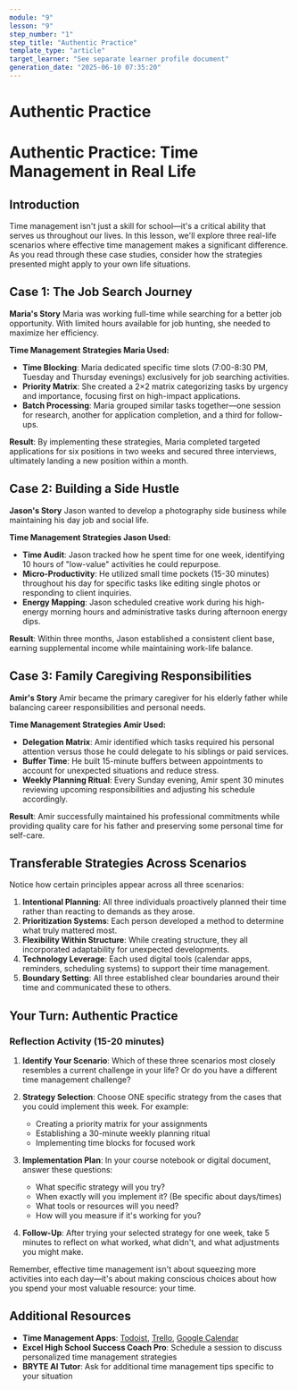 ```yaml
---
module: "9"
lesson: "9"
step_number: "1"
step_title: "Authentic Practice"
template_type: "article"
target_learner: "See separate learner profile document"
generation_date: "2025-06-10 07:35:20"
---
```


# Authentic Practice

# Authentic Practice: Time Management in Real Life

## Introduction
Time management isn't just a skill for school—it's a critical ability that serves us throughout our lives. In this lesson, we'll explore three real-life scenarios where effective time management makes a significant difference. As you read through these case studies, consider how the strategies presented might apply to your own life situations.

## Case 1: The Job Search Journey

**Maria's Story**
Maria was working full-time while searching for a better job opportunity. With limited hours available for job hunting, she needed to maximize her efficiency.

**Time Management Strategies Maria Used:**
- **Time Blocking**: Maria dedicated specific time slots (7:00-8:30 PM, Tuesday and Thursday evenings) exclusively for job searching activities.
- **Priority Matrix**: She created a 2×2 matrix categorizing tasks by urgency and importance, focusing first on high-impact applications.
- **Batch Processing**: Maria grouped similar tasks together—one session for research, another for application completion, and a third for follow-ups.

**Result**: By implementing these strategies, Maria completed targeted applications for six positions in two weeks and secured three interviews, ultimately landing a new position within a month.

## Case 2: Building a Side Hustle

**Jason's Story**
Jason wanted to develop a photography side business while maintaining his day job and social life.

**Time Management Strategies Jason Used:**
- **Time Audit**: Jason tracked how he spent time for one week, identifying 10 hours of "low-value" activities he could repurpose.
- **Micro-Productivity**: He utilized small time pockets (15-30 minutes) throughout his day for specific tasks like editing single photos or responding to client inquiries.
- **Energy Mapping**: Jason scheduled creative work during his high-energy morning hours and administrative tasks during afternoon energy dips.

**Result**: Within three months, Jason established a consistent client base, earning supplemental income while maintaining work-life balance.

## Case 3: Family Caregiving Responsibilities

**Amir's Story**
Amir became the primary caregiver for his elderly father while balancing career responsibilities and personal needs.

**Time Management Strategies Amir Used:**
- **Delegation Matrix**: Amir identified which tasks required his personal attention versus those he could delegate to his siblings or paid services.
- **Buffer Time**: He built 15-minute buffers between appointments to account for unexpected situations and reduce stress.
- **Weekly Planning Ritual**: Every Sunday evening, Amir spent 30 minutes reviewing upcoming responsibilities and adjusting his schedule accordingly.

**Result**: Amir successfully maintained his professional commitments while providing quality care for his father and preserving some personal time for self-care.

## Transferable Strategies Across Scenarios

Notice how certain principles appear across all three scenarios:

1. **Intentional Planning**: All three individuals proactively planned their time rather than reacting to demands as they arose.
2. **Prioritization Systems**: Each person developed a method to determine what truly mattered most.
3. **Flexibility Within Structure**: While creating structure, they all incorporated adaptability for unexpected developments.
4. **Technology Leverage**: Each used digital tools (calendar apps, reminders, scheduling systems) to support their time management.
5. **Boundary Setting**: All three established clear boundaries around their time and communicated these to others.

## Your Turn: Authentic Practice

### Reflection Activity (15-20 minutes)
1. **Identify Your Scenario**: Which of these three scenarios most closely resembles a current challenge in your life? Or do you have a different time management challenge?
2. **Strategy Selection**: Choose ONE specific strategy from the cases that you could implement this week. For example:
   - Creating a priority matrix for your assignments
   - Establishing a 30-minute weekly planning ritual
   - Implementing time blocks for focused work

3. **Implementation Plan**: In your course notebook or digital document, answer these questions:
   - What specific strategy will you try?
   - When exactly will you implement it? (Be specific about days/times)
   - What tools or resources will you need?
   - How will you measure if it's working for you?

4. **Follow-Up**: After trying your selected strategy for one week, take 5 minutes to reflect on what worked, what didn't, and what adjustments you might make.

Remember, effective time management isn't about squeezing more activities into each day—it's about making conscious choices about how you spend your most valuable resource: your time.

## Additional Resources
- **Time Management Apps**: [Todoist](https://todoist.com), [Trello](https://trello.com), [Google Calendar](https://calendar.google.com)
- **Excel High School Success Coach Pro**: Schedule a session to discuss personalized time management strategies
- **BRYTE AI Tutor**: Ask for additional time management tips specific to your situation